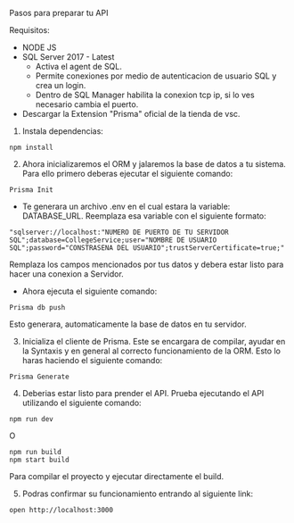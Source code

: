 
Pasos para preparar tu API

Requisitos: 
- NODE JS
- SQL Server 2017 - Latest
    - Activa el agent de SQL.
    - Permite conexiones por medio de autenticacion de usuario SQL y crea un login.
    - Dentro de SQL Manager habilita la conexion tcp ip, si lo ves necesario cambia el puerto.
- Descargar la Extension "Prisma" oficial de la tienda de vsc.

1. Instala dependencias:
```
npm install
```

2. Ahora inicializaremos el ORM y jalaremos la base de datos a tu sistema. Para ello primero deberas ejecutar el siguiente comando:
```
Prisma Init
```

- Te generara un archivo .env en el cual estara la variable: DATABASE_URL. Reemplaza esa variable con el siguiente formato:
```
"sqlserver://localhost:"NUMERO DE PUERTO DE TU SERVIDOR SQL";database=CollegeService;user="NOMBRE DE USUARIO SQL";password="CONSTRASENA DEL USUARIO";trustServerCertificate=true;"
```
Remplaza los campos mencionados por tus datos y debera estar listo para hacer una conexion a Servidor.

- Ahora ejecuta el siguiente comando: 
```
Prisma db push
```
Esto generara, automaticamente la base de datos en tu servidor.

3. Inicializa el cliente de Prisma. Este se encargara de compilar, ayudar en la Syntaxis y en general al correcto funcionamiento de la ORM. Esto lo haras haciendo el siguiente comando: 

```
Prisma Generate
```

4. Deberias estar listo para prender el API. Prueba ejecutando el API utilizando el siguiente comando:
```
npm run dev
```
O
```
npm run build
npm start build
```
Para compilar el proyecto y ejecutar directamente el build.


5. Podras confirmar su funcionamiento entrando al siguiente link:

```
open http://localhost:3000
```
